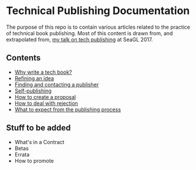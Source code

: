 # Technical Publishing Documentation

The purpose of this repo is to contain various articles related to the practice of technical book publishing. Most of this content is drawn from, and extrapolated from, [my talk on tech publishing](https://archive.org/details/SeaGL2017WritingTheNextGreatTechBook) at SeaGL 2017.

## Contents

* [Why write a tech book?](articles/why-write.md)
* [Refining an idea](articles/refining-idea.md)
* [Finding and contacting a publisher](articles/find-publisher.md)
* [Self-publishing](articles/self-publishing.md)
* [How to create a proposal](articles/create-proposal.md)
* [How to deal with rejection](articles/rejection.md)
* [What to expect from the publishing process](articles/publishing-process.md)

## Stuff to be added

* What's in a Contract
* Betas
* Errata
* How to promote

